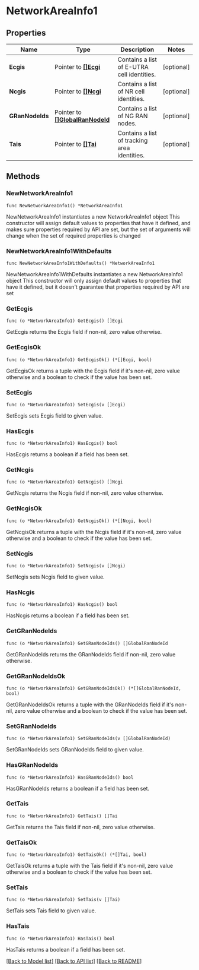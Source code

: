 # NetworkAreaInfo1

## Properties

Name | Type | Description | Notes
------------ | ------------- | ------------- | -------------
**Ecgis** | Pointer to [**[]Ecgi**](Ecgi.md) | Contains a list of E-UTRA cell identities. | [optional] 
**Ncgis** | Pointer to [**[]Ncgi**](Ncgi.md) | Contains a list of NR cell identities. | [optional] 
**GRanNodeIds** | Pointer to [**[]GlobalRanNodeId**](GlobalRanNodeId.md) | Contains a list of NG RAN nodes. | [optional] 
**Tais** | Pointer to [**[]Tai**](Tai.md) | Contains a list of tracking area identities. | [optional] 

## Methods

### NewNetworkAreaInfo1

`func NewNetworkAreaInfo1() *NetworkAreaInfo1`

NewNetworkAreaInfo1 instantiates a new NetworkAreaInfo1 object
This constructor will assign default values to properties that have it defined,
and makes sure properties required by API are set, but the set of arguments
will change when the set of required properties is changed

### NewNetworkAreaInfo1WithDefaults

`func NewNetworkAreaInfo1WithDefaults() *NetworkAreaInfo1`

NewNetworkAreaInfo1WithDefaults instantiates a new NetworkAreaInfo1 object
This constructor will only assign default values to properties that have it defined,
but it doesn't guarantee that properties required by API are set

### GetEcgis

`func (o *NetworkAreaInfo1) GetEcgis() []Ecgi`

GetEcgis returns the Ecgis field if non-nil, zero value otherwise.

### GetEcgisOk

`func (o *NetworkAreaInfo1) GetEcgisOk() (*[]Ecgi, bool)`

GetEcgisOk returns a tuple with the Ecgis field if it's non-nil, zero value otherwise
and a boolean to check if the value has been set.

### SetEcgis

`func (o *NetworkAreaInfo1) SetEcgis(v []Ecgi)`

SetEcgis sets Ecgis field to given value.

### HasEcgis

`func (o *NetworkAreaInfo1) HasEcgis() bool`

HasEcgis returns a boolean if a field has been set.

### GetNcgis

`func (o *NetworkAreaInfo1) GetNcgis() []Ncgi`

GetNcgis returns the Ncgis field if non-nil, zero value otherwise.

### GetNcgisOk

`func (o *NetworkAreaInfo1) GetNcgisOk() (*[]Ncgi, bool)`

GetNcgisOk returns a tuple with the Ncgis field if it's non-nil, zero value otherwise
and a boolean to check if the value has been set.

### SetNcgis

`func (o *NetworkAreaInfo1) SetNcgis(v []Ncgi)`

SetNcgis sets Ncgis field to given value.

### HasNcgis

`func (o *NetworkAreaInfo1) HasNcgis() bool`

HasNcgis returns a boolean if a field has been set.

### GetGRanNodeIds

`func (o *NetworkAreaInfo1) GetGRanNodeIds() []GlobalRanNodeId`

GetGRanNodeIds returns the GRanNodeIds field if non-nil, zero value otherwise.

### GetGRanNodeIdsOk

`func (o *NetworkAreaInfo1) GetGRanNodeIdsOk() (*[]GlobalRanNodeId, bool)`

GetGRanNodeIdsOk returns a tuple with the GRanNodeIds field if it's non-nil, zero value otherwise
and a boolean to check if the value has been set.

### SetGRanNodeIds

`func (o *NetworkAreaInfo1) SetGRanNodeIds(v []GlobalRanNodeId)`

SetGRanNodeIds sets GRanNodeIds field to given value.

### HasGRanNodeIds

`func (o *NetworkAreaInfo1) HasGRanNodeIds() bool`

HasGRanNodeIds returns a boolean if a field has been set.

### GetTais

`func (o *NetworkAreaInfo1) GetTais() []Tai`

GetTais returns the Tais field if non-nil, zero value otherwise.

### GetTaisOk

`func (o *NetworkAreaInfo1) GetTaisOk() (*[]Tai, bool)`

GetTaisOk returns a tuple with the Tais field if it's non-nil, zero value otherwise
and a boolean to check if the value has been set.

### SetTais

`func (o *NetworkAreaInfo1) SetTais(v []Tai)`

SetTais sets Tais field to given value.

### HasTais

`func (o *NetworkAreaInfo1) HasTais() bool`

HasTais returns a boolean if a field has been set.


[[Back to Model list]](../README.md#documentation-for-models) [[Back to API list]](../README.md#documentation-for-api-endpoints) [[Back to README]](../README.md)


